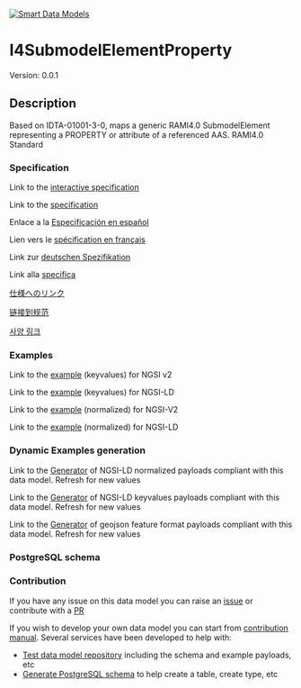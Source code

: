 [![Smart Data Models](https://smartdatamodels.org/wp-content/uploads/2022/01/SmartDataModels_logo.png "Logo")](https://smartdatamodels.org)
# I4SubmodelElementProperty
Version: 0.0.1

## Description 

Based on IDTA-01001-3-0, maps a generic RAMI4.0 SubmodelElement representing a PROPERTY or attribute of a referenced AAS. RAMI4.0 Standard
### Specification

Link to the [interactive specification](https://swagger.lab.fiware.org/?url=https://smart-data-models.github.io/dataModel.AAS/I4SubmodelElementProperty/swagger.yaml)

Link to the [specification](https://github.com/smart-data-models/dataModel.AAS/blob/master/I4SubmodelElementProperty/doc/spec.md)

Enlace a la [Especificación en español](https://github.com/smart-data-models/dataModel.AAS/blob/master/I4SubmodelElementProperty/doc/spec_ES.md)

Lien vers le [spécification en français](https://github.com/smart-data-models/dataModel.AAS/blob/master/I4SubmodelElementProperty/doc/spec_FR.md)

Link zur [deutschen Spezifikation](https://github.com/smart-data-models/dataModel.AAS/blob/master/I4SubmodelElementProperty/doc/spec_DE.md)

Link alla [specifica](https://github.com/smart-data-models/dataModel.AAS/blob/master/I4SubmodelElementProperty/doc/spec_IT.md)

[仕様へのリンク](https://github.com/smart-data-models/dataModel.AAS/blob/master/I4SubmodelElementProperty/doc/spec_JA.md)

[链接到规范](https://github.com/smart-data-models/dataModel.AAS/blob/master/I4SubmodelElementProperty/doc/spec_ZH.md)

[사양 링크](https://github.com/smart-data-models/dataModel.AAS/blob/master/I4SubmodelElementProperty/doc/spec_KO.md)
### Examples

Link to the [example](https://smart-data-models.github.io/dataModel.AAS/I4SubmodelElementProperty/examples/example.json) (keyvalues) for NGSI v2

Link to the [example](https://smart-data-models.github.io/dataModel.AAS/I4SubmodelElementProperty/examples/example.jsonld) (keyvalues) for NGSI-LD

Link to the [example](https://smart-data-models.github.io/dataModel.AAS/I4SubmodelElementProperty/examples/example-normalized.json) (normalized) for NGSI-V2

Link to the [example](https://smart-data-models.github.io/dataModel.AAS/I4SubmodelElementProperty/examples/example-normalized.jsonld) (normalized) for NGSI-LD
### Dynamic Examples generation

Link to the [Generator](https://smartdatamodels.org/extra/ngsi-ld_generator.php?schemaUrl=https://raw.githubusercontent.com/smart-data-models/dataModel.AAS/master/I4SubmodelElementProperty/schema.json&email=info@smartdatamodels.org) of NGSI-LD normalized payloads compliant with this data model. Refresh for new values

Link to the [Generator](https://smartdatamodels.org/extra/ngsi-ld_generator_keyvalues.php?schemaUrl=https://raw.githubusercontent.com/smart-data-models/dataModel.AAS/master/I4SubmodelElementProperty/schema.json&email=info@smartdatamodels.org) of NGSI-LD keyvalues payloads compliant with this data model. Refresh for new values

Link to the [Generator](https://smartdatamodels.org/extra/geojson_features_generator.php?schemaUrl=https://raw.githubusercontent.com/smart-data-models/dataModel.AAS/master/I4SubmodelElementProperty/schema.json&email=info@smartdatamodels.org) of geojson feature format payloads compliant with this data model. Refresh for new values
### PostgreSQL schema
### Contribution

 If you have any issue on this data model you can raise an [issue](https://github.com/smart-data-models/dataModel.AAS/issues)  or contribute with a [PR](https://github.com/smart-data-models/dataModel.AAS/pulls)

 If you wish to develop your own data model you can start from [contribution manual](https://bit.ly/contribution_manual). Several services have been developed to help with: 
 - [Test data model repository](https://smartdatamodels.org/index.php/data-models-contribution-api/) including the schema and example payloads, etc
 - [Generate PostgreSQL schema](https://smartdatamodels.org/index.php/sql-service/) to help create a table, create type, etc